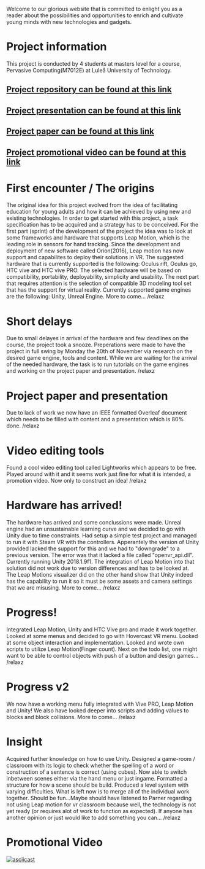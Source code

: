 Welcome to our glorious website that is committed to enlight you as a reader about the possibilities and opportunities to enrich and cultivate young minds with new technologies and gadgets. 

# Project information
This project is conducted by 4 students at masters level for a course, Pervasive Computing(M7012E) at Luleå University of Technology. 
## [Project repository can be found at this link](https://github.com/relaxz/M7012E-Pervasive-Computing.git )
## [Project presentation can be found at this link](https://docs.google.com/presentation/d/1IkGo3z1DUmZVxLHEsAxb0_Y_3wPVwpXwVk_SkHmU0qc/edit?usp=sharing)
## [Project paper can be found at this link](https://www.overleaf.com/read/jgnsghwsghjf)
## [Project promotional video can be found at this link](https://drive.google.com/open?id=1gDGUr5JbBHQzgSE4IniVE3evwY-Pt62s)

# First encounter / The origins
The original idea for this project evolved from the idea of facilitating education for young adults and how it can be achieved by using new and existing technologies. In order to get started with this project, a task specification has to be acquired and a strategy has to be conceived. For the first part (sprint) of the development of the project the idea was to look at some frameworks and hardware that supports Leap Motion, which is the leading role in sensors for hand tracking. Since the development and deployment of new software called Orion(2016), Leap motion has now support and capabilites to deploy their solutions in VR. The suggested hardware that is currently supported is the following: Oculus rift, Oculus go, HTC vive and HTC vive PRO. The selected hardware will be based on compatibility, portability, deployability, simplicity and usability. The next part that requires attention is the selection of compatible 3D modeling tool set that has the support for virtual reality. Currently supported game engines are the following: Unity, Unreal Engine. More to come... /relaxz   

# Short delays
Due to small delayes in arrival of the hardware and few deadlines on the course, the project took a snooze. Preperations were made to have the project in full swing by Monday the 20th of November via research on the desired game engine, tools and content. While we are waiting for the arrival of the needed hardware, the task is to run tutorials on the game engines and working on the project paper and presentation. /relaxz

# Project paper and presentation
Due to lack of work we now have an IEEE formatted Overleaf document which needs to be filled with content and a presentation which is 80% done. /relaxz    

# Video editing tools
Found a cool video editing tool called Lightworks which appears to be free. Played around with it and it seems work just fine for what it is intended, a promotion video. Now only to construct an idea! /relaxz

# Hardware has arrived!
The hardware has arrived and some conclussions were made. Unreal engine had an unsustainable learning curve and we decided to go with Unity due to time constraints. Had setup a simple test project and managed to run it with Steam VR with the controllers. Apperantely the version of Unity provided lacked the support for this and we had to "downgrade" to a previous version. The error was that it lacked a file called "openvr_api.dll". Currently running Unity 2018.1.9f1. The integration of Leap Motion into that solution did not work due to version differences and has to be looked at. The Leap Motions visualizer did on the other hand show that Unity indeed has the capability to run it so it must be some assets and camera settings that we are misusing. More to come... /relaxz    

# Progress!
Integrated Leap Motion, Unity and HTC Vive pro and made it work together. Looked at some menus and decided to go with Hovercast VR menu. Looked at some object interaction and implementation. Looked and wrote own scripts to utilize Leap Motion(Finger count). Next on the todo list, one might want to be able to control objects with push of a button and design games... /relaxz

# Progress v2
We now have a working menu fully integrated with Vive PRO, Leap Motion and Unity! We also have looked deeper into scripts and adding values to blocks and block collisions. More to come... /relaxz

# Insight
Acquired further knowledge on how to use Unity. Designed a game-room / classroom with its logic to check whether the spelling of a word or construction of a sentence is correct (using cubes). Now able to switch inbetween scenes either via the hand menu or just ingame. Formatted a structure for how a scene should be build. Produced a level system with varying difficulties. What is left now is to merge all of the individual work together. Should be fun...Maybe should have listened to Parner regarding not using Leap motion for vr classroom because well, the technology is not yet ready (or requires alot of work to function as expected). If anyone has another opinion or just would like to add something you can... /relaxz     

# Promotional Video
[![asciicast](http://smartgimmick.com/wp-content/uploads/2017/06/Promotional-New-font-b-Leap-b-font-font-b-Motion-b-font-font-b-Controller-b-500x500.jpg)](https://drive.google.com/open?id=1gDGUr5JbBHQzgSE4IniVE3evwY-Pt62s)
